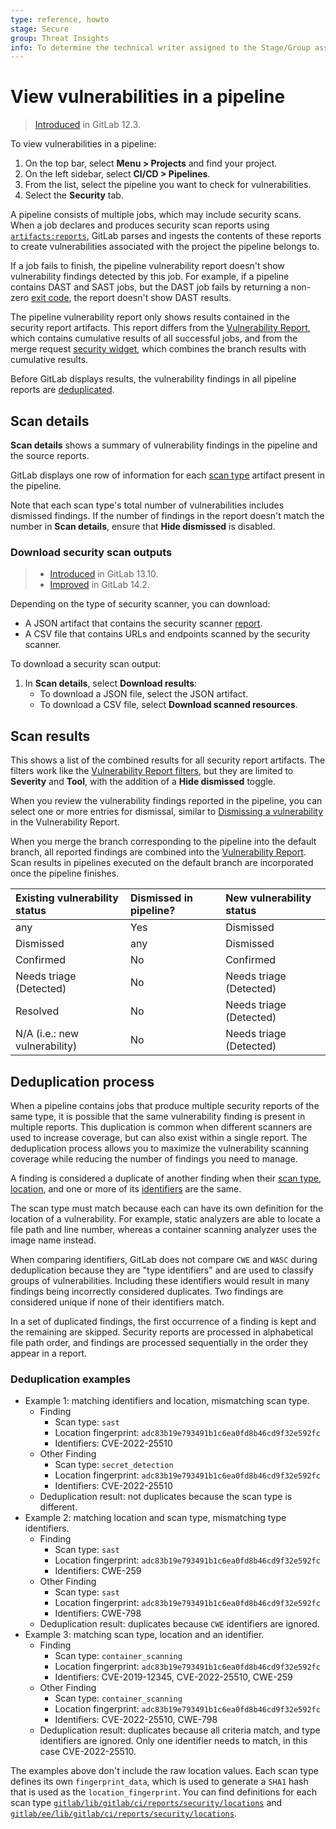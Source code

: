 ```yaml
---
type: reference, howto
stage: Secure
group: Threat Insights
info: To determine the technical writer assigned to the Stage/Group associated with this page, see https://about.gitlab.com/handbook/engineering/ux/technical-writing/#assignments
---
```


# View vulnerabilities in a pipeline

> [Introduced](https://gitlab.com/gitlab-org/gitlab/-/issues/13496) in GitLab 12.3.

To view vulnerabilities in a pipeline:

1. On the top bar, select **Menu > Projects** and find your project.
1. On the left sidebar, select **CI/CD > Pipelines**.
1. From the list, select the pipeline you want to check for vulnerabilities.
1. Select the **Security** tab.

A pipeline consists of multiple jobs, which may include security scans. When a job declares and produces security scan
reports using [`artifacts:reports`](../../../ci/yaml/artifacts_reports.md), GitLab parses and ingests the contents of
these reports to create vulnerabilities associated with the project the pipeline belongs to.

If a job fails to finish, the pipeline vulnerability report doesn't show vulnerability findings detected by this job.
For example, if a pipeline contains DAST and SAST jobs, but the DAST job fails by returning a non-zero
[exit code](../../../development/integrations/secure.md#exit-code), the report doesn't show DAST results.

The pipeline vulnerability report only shows results contained in the security report artifacts. This report differs from
the [Vulnerability Report](index.md), which contains cumulative results of all successful jobs, and from the merge request
[security widget](../index.md#view-security-scan-information-in-merge-requests), which combines the branch results with
cumulative results.

Before GitLab displays results, the vulnerability findings in all pipeline reports are [deduplicated](#deduplication-process).

## Scan details

**Scan details** shows a summary of vulnerability findings in the pipeline and the source reports.

GitLab displays one row of information for each [scan type](../terminology/index.md#scan-type-report-type) artifact present in
the pipeline.

Note that each scan type's total number of vulnerabilities includes dismissed findings. If the number of findings
in the report doesn't match the number in **Scan details**, ensure that **Hide dismissed** is disabled.

### Download security scan outputs

> - [Introduced](https://gitlab.com/groups/gitlab-org/-/epics/3728) in GitLab 13.10.
> - [Improved](https://gitlab.com/gitlab-org/gitlab/-/issues/333660) in GitLab 14.2.

Depending on the type of security scanner, you can download:

- A JSON artifact that contains the security scanner [report](../../../development/integrations/secure.md#report).
- A CSV file that contains URLs and endpoints scanned by the security scanner.

To download a security scan output:

1. In **Scan details**, select **Download results**:
    - To download a JSON file, select the JSON artifact.
    - To download a CSV file, select **Download scanned resources**.

## Scan results

This shows a list of the combined results for all security report artifacts. The filters work like the
[Vulnerability Report filters](index.md#vulnerability-report-filters), but they are limited to **Severity** and **Tool**, with
the addition of a **Hide dismissed** toggle.

When you review the vulnerability findings reported in the pipeline, you can select one or more entries for dismissal,
similar to [Dismissing a vulnerability](index.md#dismissing-a-vulnerability) in the Vulnerability Report.

When you merge the branch corresponding to the pipeline into the default branch, all reported findings are combined into
the [Vulnerability Report](index.md). Scan results in pipelines executed on the default branch are
incorporated once the pipeline finishes.

| Existing vulnerability status | Dismissed in pipeline? | New vulnerability status |
|:------------------------------|:-----------------------|:-------------------------|
| any                           | Yes                    | Dismissed                |
| Dismissed                     | any                    | Dismissed                |
| Confirmed                     | No                     | Confirmed                |
| Needs triage (Detected)       | No                     | Needs triage (Detected)  |
| Resolved                      | No                     | Needs triage (Detected)  |
| N/A (i.e.: new vulnerability) | No                     | Needs triage (Detected)  |

## Deduplication process

When a pipeline contains jobs that produce multiple security reports of the same type, it is possible that the same
vulnerability finding is present in multiple reports. This duplication is common when different scanners are used to
increase coverage, but can also exist within a single report. The deduplication process allows you to maximize the vulnerability scanning coverage while reducing
the number of findings you need to manage.

A finding is considered a duplicate of another finding when their [scan type](../terminology/index.md#scan-type-report-type),
[location](../terminology/index.md#location-fingerprint), and one or more of its
[identifiers](../../../development/integrations/secure.md#identifiers) are the same.

The scan type must match because each can have its own definition for the location of a vulnerability. For example,
static analyzers are able to locate a file path and line number, whereas a container scanning analyzer uses the image
name instead.

When comparing identifiers, GitLab does not compare `CWE` and `WASC` during deduplication because they are
"type identifiers" and are used to classify groups of vulnerabilities. Including these identifiers would result in
many findings being incorrectly considered duplicates. Two findings are considered unique if none of their
identifiers match.

In a set of duplicated findings, the first occurrence of a finding is kept and the remaining are skipped. Security
reports are processed in alphabetical file path order, and findings are processed sequentially in the order they
appear in a report.

### Deduplication examples

- Example 1: matching identifiers and location, mismatching scan type.
  - Finding
    - Scan type: `sast`
    - Location fingerprint: `adc83b19e793491b1c6ea0fd8b46cd9f32e592fc`
    - Identifiers: CVE-2022-25510
  - Other Finding
    - Scan type: `secret_detection`
    - Location fingerprint: `adc83b19e793491b1c6ea0fd8b46cd9f32e592fc`
    - Identifiers: CVE-2022-25510
  - Deduplication result: not duplicates because the scan type is different.
- Example 2: matching location and scan type, mismatching type identifiers.
  - Finding
    - Scan type: `sast`
    - Location fingerprint: `adc83b19e793491b1c6ea0fd8b46cd9f32e592fc`
    - Identifiers: CWE-259
  - Other Finding
    - Scan type: `sast`
    - Location fingerprint: `adc83b19e793491b1c6ea0fd8b46cd9f32e592fc`
    - Identifiers: CWE-798
  - Deduplication result: duplicates because `CWE` identifiers are ignored.
- Example 3: matching scan type, location and an identifier.
  - Finding
    - Scan type: `container_scanning`
    - Location fingerprint: `adc83b19e793491b1c6ea0fd8b46cd9f32e592fc`
    - Identifiers: CVE-2019-12345, CVE-2022-25510, CWE-259
  - Other Finding
    - Scan type: `container_scanning`
    - Location fingerprint: `adc83b19e793491b1c6ea0fd8b46cd9f32e592fc`
    - Identifiers: CVE-2022-25510, CWE-798
  - Deduplication result: duplicates because all criteria match, and type identifiers are ignored.
    Only one identifier needs to match, in this case CVE-2022-25510.

The examples above don't include the raw location values. Each scan type defines its own
`fingerprint_data`, which is used to generate a `SHA1` hash that is used as the `location_fingerprint`.
You can find definitions for each scan type [`gitlab/lib/gitlab/ci/reports/security/locations`](https://gitlab.com/gitlab-org/gitlab/-/tree/01c69e97340b7c1c7e30c0caec8506910b6503c8/lib/gitlab/ci/reports/security/locations)
and [`gitlab/ee/lib/gitlab/ci/reports/security/locations`](https://gitlab.com/gitlab-org/gitlab/-/tree/01c69e97340b7c1c7e30c0caec8506910b6503c8/ee/lib/gitlab/ci/reports/security/locations).
